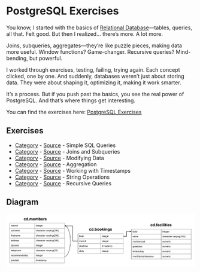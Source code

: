 # PostgreSQL Exercises

You know, I started with the basics of [Relational Database](../freecodecamp-relational-database/)—tables, queries, all that. Felt good. But then I realized... there’s more. A lot more.

Joins, subqueries, aggregates—they’re like puzzle pieces, making data more useful. Window functions? Game-changer. Recursive queries? Mind-bending, but powerful.

I worked through exercises, testing, failing, trying again. Each concept clicked, one by one. And suddenly, databases weren’t just about storing data. They were about shaping it, optimizing it, making it work smarter.

It’s a process. But if you push past the basics, you see the real power of PostgreSQL. And that’s where things get interesting.

You can find the exercises here: [PostgreSQL Exercises](https://pgexercises.com/)

## Exercises

- [Category](https://pgexercises.com/questions/basic/) - [Source](./01-basic/) - Simple SQL Queries
- [Category](https://pgexercises.com/questions/joins/) - [Source](./02-joins-and-subqueries/) - Joins and Subqueries
- [Category](https://pgexercises.com/questions/updates/) - [Source](./03-modifying-data/) - Modifying Data
- [Category](https://pgexercises.com/questions/aggregates/) - [Source](./04-aggregation/) - Aggregation
- [Category](https://pgexercises.com/questions/date/) - [Source](./05-date/) - Working with Timestamps
- [Category](https://pgexercises.com/questions/string/) - [Source](./06-string/) - String Operations
- [Category](https://pgexercises.com/questions/recursive/) - [Source](./07-recursive/) - Recursive Queries

## Diagram

<a href="https://pgexercises.com/gettingstarted.html">
  <img src="diagram.png" alt="PostgreSQL Exercises" />
</a>
